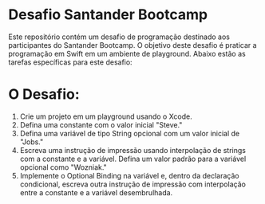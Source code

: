# Desafio Santander Bootcamp
Este repositório contém um desafio de programação destinado aos participantes do Santander Bootcamp. O objetivo deste desafio é praticar a programação em Swift em um ambiente de playground. Abaixo estão as tarefas específicas para este desafio:

# O Desafio:
1. Crie um projeto em um playground usando o Xcode.
2. Defina uma constante com o valor inicial "Steve."
3. Defina uma variável de tipo String opcional com um valor inicial de "Jobs."
4. Escreva uma instrução de impressão usando interpolação de strings com a constante e a variável. Defina um valor padrão para a variável opcional como "Wozniak."
5. Implemente o Optional Binding na variável e, dentro da declaração condicional, escreva outra instrução de impressão com interpolação entre a constante e a variável desembrulhada.
